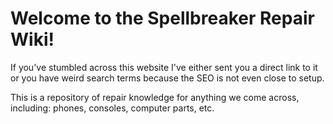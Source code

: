 # Welcome to the Spellbreaker Repair Wiki!

If you've stumbled across this website I've either sent you a direct link to it or you have weird search terms because the SEO is not even close to setup.

This is a repository of repair knowledge for anything we come across, including: phones, consoles, computer parts, etc.